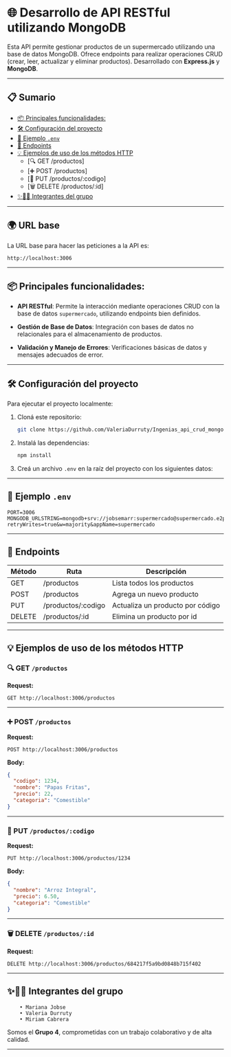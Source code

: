 # 🌐 Desarrollo de API RESTful utilizando MongoDB

Esta API permite gestionar productos de un supermercado utilizando una base de datos MongoDB. Ofrece endpoints para realizar operaciones CRUD (crear, leer, actualizar y eliminar productos).
Desarrollado con **Express.js** y **MongoDB**.

---

## 📋 Sumario

- [📦 Principales funcionalidades:](#-principales-funcionalidades)
- [🛠️ Configuración del proyecto](#️-configuración-del-proyecto)
- [📁 Ejemplo `.env`](#-ejemplo-env)
- [🔗 Endpoints](#-endpoints)
- [💡 Ejemplos de uso de los métodos HTTP](#-ejemplos-de-uso-de-los-metodos-http)
  - [🔍 GET /productos]
  - [➕ POST /productos]
  - [📝 PUT /productos/:codigo]
  - [🗑️ DELETE /productos/:id]
- [✨👩‍💻 Integrantes del grupo](#-integrantes-del-grupo)

---

## 🌍 URL base

La URL base para hacer las peticiones a la API es:
```
http://localhost:3006
```

---

## 📦 Principales funcionalidades:

- **API RESTful**: Permite la interacción mediante operaciones CRUD con la base de datos `supermercado`, utilizando endpoints bien definidos.

- **Gestión de Base de Datos**: Integración con bases de datos no relacionales para el almacenamiento de productos.

- **Validación y Manejo de Errores**: Verificaciones básicas de datos y mensajes adecuados de error.

---

## 🛠️ Configuración del proyecto

Para ejecutar el proyecto localmente:

1. Cloná este repositorio:
   ```bash
   git clone https://github.com/ValeriaDurruty/Ingenias_api_crud_mongodb.git
   ```
2. Instalá las dependencias:
   ```bash
   npm install
   ```
3. Creá un archivo `.env` en la raíz del proyecto con los siguientes datos:

---

## 📁 Ejemplo `.env`

```env
PORT=3006
MONGODB_URLSTRING=mongodb+srv://jobsemarr:supermercado@supermercado.e2pucdi.mongodb.net/?retryWrites=true&w=majority&appName=supermercado
```

---

## 🔗 Endpoints

| Método | Ruta               | Descripción                      |
| ------ | ------------------ | ------------------------------   |
| GET    | /productos         | Lista todos los productos        |
| POST   | /productos         | Agrega un nuevo producto         |
| PUT    | /productos/:codigo | Actualiza un producto por código |
| DELETE | /productos/:id     | Elimina un producto por id       |

---

## 💡 Ejemplos de uso de los métodos HTTP

### 🔍 GET `/productos`

**Request:**
```
GET http://localhost:3006/productos
```

---

### ➕ POST `/productos`

**Request:**
```
POST http://localhost:3006/productos
```

**Body:**

```json
{
  "codigo": 1234,
  "nombre": "Papas Fritas",
  "precio": 22,
  "categoria": "Comestible"
}
```

---

### 📝 PUT `/productos/:codigo`

**Request:**
```
PUT http://localhost:3006/productos/1234
```

**Body:**

```json
{
  "nombre": "Arroz Integral",
  "precio": 6.50,
  "categoria": "Comestible"
}
```

---

### 🗑️ DELETE `/productos/:id`

**Request:**
```
DELETE http://localhost:3006/productos/684217f5a9bd0848b715f402
```

---

## ✨👩‍💻 Integrantes del grupo

        • Mariana Jobse
        • Valeria Durruty
        • Miriam Cabrera

Somos el **Grupo 4**, comprometidas con un trabajo colaborativo y de alta calidad.

---